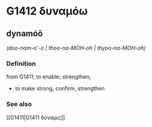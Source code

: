 # G1412 δυναμόω

## dynamóō

_(doo-nam-o'-o | thoo-na-MOH-oh | thyoo-na-MOH-oh)_

### Definition

from G1411; to enable; strengthen; 

- to make strong, confirm, strengthen

### See also

[[G1411|G1411 δύναμις]]
